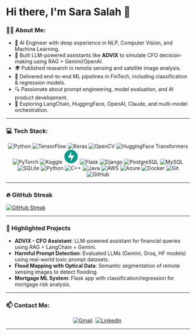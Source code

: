 # Hi there, I'm Sara Salah 👋

### 👩‍💻 About Me:
- 🧠 AI Engineer with deep experience in NLP, Computer Vision, and Machine Learning.
- 🤖 Built LLM-powered assistants like **ADVIX** to simulate CFO decision-making using RAG + Gemini/OpenAI.
- 🌍 Published research in remote sensing and satellite image analysis.
- 💼 Delivered end-to-end ML pipelines in FinTech, including classification & regression models.
- 🔍 Passionate about prompt engineering, model evaluation, and AI product development.
- 🚀 Exploring LangChain, HuggingFace, OpenAI, Claude, and multi-model orchestration.

---

### 💻 Tech Stack:
<p align="center">
  <img src="https://www.vectorlogo.zone/logos/python/python-icon.svg" width="45" title="Python"/>
  <img src="https://www.vectorlogo.zone/logos/tensorflow/tensorflow-icon.svg" width="45" title="TensorFlow"/>
  <img src="https://www.vectorlogo.zone/logos/keras/keras-icon.svg" width="40" title="Keras"/>
  <img src="https://www.vectorlogo.zone/logos/opencv/opencv-icon.svg" width="45" title="OpenCV"/>
  <img src="https://huggingface.co/front/assets/huggingface_logo-noborder.svg" width="45" title="HuggingFace Transformers"/>
  <img src="https://cdn.jsdelivr.net/gh/devicons/devicon/icons/pytorch/pytorch-original.svg" width="45" title="PyTorch"/>
  <img src="https://cdn.jsdelivr.net/gh/devicons/devicon/icons/kaggle/kaggle-original.svg" width="45" title="Kaggle"/>
  <img src="https://raw.githubusercontent.com/github/explore/main/topics/fastapi/fastapi.png" width="40" title="FastAPI"/>
  <img src="https://www.vectorlogo.zone/logos/flaskio/flaskio-icon.svg" width="40" title="Flask"/>
  <img src="https://www.vectorlogo.zone/logos/djangoproject/djangoproject-icon.svg" width="45" title="Django"/>
  <img src="https://www.vectorlogo.zone/logos/postgresql/postgresql-icon.svg" width="45" title="PostgreSQL"/>
  <img src="https://www.vectorlogo.zone/logos/mysql/mysql-icon.svg" width="45" title="MySQL"/>
  <img src="https://cdn.jsdelivr.net/gh/devicons/devicon/icons/sqlite/sqlite-original.svg" width="40" title="SQLite"/>
  <img src="https://cdn.jsdelivr.net/gh/devicons/devicon/icons/python/python-original.svg" width="45" title="Python"/>
  <img src="https://cdn.jsdelivr.net/gh/devicons/devicon/icons/cplusplus/cplusplus-original.svg" width="45" title="C++"/>
  <img src="https://cdn.jsdelivr.net/gh/devicons/devicon/icons/java/java-original.svg" width="45" title="Java"/>
  <img src="https://www.vectorlogo.zone/logos/amazon_aws/amazon_aws-icon.svg" width="45" title="AWS"/>
  <img src="https://www.vectorlogo.zone/logos/microsoft_azure/microsoft_azure-icon.svg" width="45" title="Azure"/>
  <img src="https://www.vectorlogo.zone/logos/docker/docker-icon.svg" width="50" title="Docker"/>
  <img src="https://cdn.jsdelivr.net/gh/devicons/devicon/icons/git/git-original.svg" width="45" title="Git"/>
  <img src="https://cdn.jsdelivr.net/gh/devicons/devicon/icons/github/github-original.svg" width="45" title="GitHub"/>
</p>

---

### 🔥 GitHub Streak

[![GitHub Streak](https://streak-stats.demolab.com/?user=sara-salah1&theme=radical&hide_border=true)](https://git.io/streak-stats)

---



### 📌 Highlighted Projects
-  **ADVIX - CFO Assistant**: LLM-powered assistant for financial queries using RAG + LangChain + Gemini.
-  **Harmful Prompt Detection**: Evaluated LLMs (Gemini, Groq, HF models) using real-world toxic prompt datasets.
-  **Flood Mapping with Optical Data**: Semantic segmentation of remote sensing images to detect flooding.
-  **Mortgage ML System**: Flask app with classification/regression for mortgage risk analysis.

---

### 📫 Contact Me:

<p align="center">
  <a href="mailto:sarasalah0084@gmail.com"><img src="https://img.shields.io/badge/Gmail-D14836?style=for-the-badge&logo=gmail&logoColor=white" alt="Gmail"/></a>&nbsp;
  <a href="https://www.linkedin.com/in/sara-salah-0208071b2/"><img src="https://img.shields.io/badge/LinkedIn-0077B5?style=for-the-badge&logo=linkedin&logoColor=white" alt="LinkedIn"/></a>&nbsp;
</p>

---
